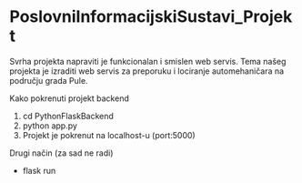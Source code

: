# PoslovniInformacijskiSustavi_Projekt

Svrha projekta napraviti je funkcionalan i smislen web servis. Tema našeg projekta je izraditi web servis za preporuku i lociranje automehaničara na području grada Pule.

Kako pokrenuti projekt backend

1. cd PythonFlaskBackend
2. python app.py
3. Projekt je pokrenut na localhost-u (port:5000)

Drugi način (za sad ne radi)

- flask run
